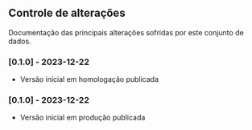 ## Controle de alterações

Documentação das principais alterações sofridas por este conjunto de dados.

### [0.1.0] - 2023-12-22

- Versão inicial em homologação publicada

### [0.1.0] - 2023-12-22

- Versão inicial em produção publicada